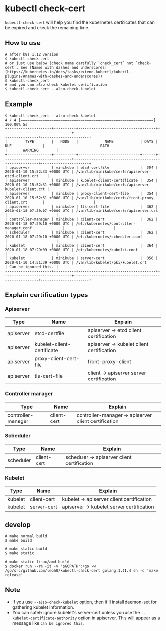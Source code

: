 # kubectl check-cert

`kubectl-check-cert` will help you find the kubernetes certificates that can be expired and check the remaining time.

## How to use

    # after k8s 1.12 version
    $ kubectl check-cert
    # or just use below (check name carefully `check_cert` not `check-cert`. See [Names with dashes and underscores](https://kubernetes.io/docs/tasks/extend-kubectl/kubectl-plugins/#names-with-dashes-and-underscores))
    $ kubectl-check_cert
    # and you can also check kubelet certification
    $ kubectl-check_cert --also-check-kubelet

## Example

    $ kubectl-check_cert --also-check-kubelet
    4 / 4 [============================================================] 100.00% 5s
    +--------------------+----------+----------------------------+------+-------------------------------+------------------------------------------------------+----------------------+
    |        TYPE        |   NODE   |            NAME            | DAYS |              DUE              |                         PATH                         |       WARNING        |
    +--------------------+----------+----------------------------+------+-------------------------------+------------------------------------------------------+----------------------+
    | apiserver          | minikube | etcd-certfile              |  354 | 2020-01-10 15:52:33 +0000 UTC | /var/lib/minikube/certs/apiserver-etcd-client.crt    |                      |
    | apiserver          | minikube | kubelet-client-certificate |  354 | 2020-01-10 15:52:31 +0000 UTC | /var/lib/minikube/certs/apiserver-kubelet-client.crt |                      |
    | apiserver          | minikube | proxy-client-cert-file     |  354 | 2020-01-10 15:52:31 +0000 UTC | /var/lib/minikube/certs/front-proxy-client.crt       |                      |
    | apiserver          | minikube | tls-cert-file              |  362 | 2020-01-18 07:29:07 +0000 UTC | /var/lib/minikube/certs/apiserver.crt                |                      |
    | controller-manager | minikube | client-cert                |  362 | 2020-01-18 07:29:10 +0000 UTC | /etc/kubernetes/controller-manager.conf              |                      |
    | scheduler          | minikube | client-cert                |  362 | 2020-01-18 07:29:10 +0000 UTC | /etc/kubernetes/scheduler.conf                       |                      |
    | kubelet            | minikube | client-cert                |  364 | 2020-01-18 07:29:09 +0000 UTC | /etc/kubernetes/kubelet.conf                         |                      |
    | kubelet            | minikube | server-cert                |  356 | 2020-01-10 14:51:39 +0000 UTC | /var/lib/kubelet/pki/kubelet.crt                     | Can be ignored this. |
    +--------------------+----------+----------------------------+------+-------------------------------+------------------------------------------------------+----------------------+

## Explain certification types

### Apiserver

|Type|Name|Explain|
|---------|---|---|
|apiserver|etcd-certfile|apiserver -> etcd client certification|
|apiserver|kubelet-client-certificate|apiserver -> kubelet client certification|
|apiserver|proxy-client-cert-file|front-proxy-client|
|apiserver|tls-cert-file|client -> apiserver server certification|

### Controller manager

|Type|Name|Explain|
|---------|---|---|
|controller-manager|client-cert|controller-manager -> apiserver client certification|

### Scheduler

|Type|Name|Explain|
|---------|---|---|
|scheduler|client-cert| scheduler -> apiserver client certification|

### Kubelet

|Type|Name|Explain|
|---------|---|---|
|kubelet|client-cert| kubelet -> apiserver client certification|
|kubelet|server-cert| apiserver -> kubelet server certification|

## develop

    # make normal build
    $ make build

    # make static build
    $ make static

    # make static linux/amd build
    $ docker run --rm -it -v "$GOPATH":/go -w /go/src/github.com/leoh0/kubectl-check-cert golang:1.11.4 sh -c 'make release'

## Note

* If you use `--also-check-kubelet` option, then it'll install daemon-set for gathering kubelet information.
* You can safely ignore kubelet's server-cert unless you use the `--kubelet-certificate-authority` option in apiserver. This will appear as a message like `Can be ignored this.`

